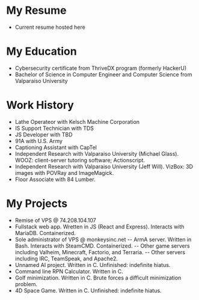 # My Resume
- Current resume hosted here

# My Education
- Cybersecurity certificate from ThriveDX program (formerly HackerU)
- Bachelor of Science in Computer Engineer and Computer Science from Valparaiso University

# Work History
- Lathe Operateor with Kelsch Machine Corporation
- IS Support Technician with TDS
- JS Developer with TBD
- 91A with U.S. Army
- Captioning Assistant with CapTel
- Independent Research with Valparaiso University (Michael Glass). WOOZ: client-server tutoring software; Actionscript.
- Independent Research with Valparaiso University (Jeff Will). VizBox: 3D images with POVRay and ImageMagick.
- Floor Associate with 84 Lumber.

# My Projects
- Remise of VPS @ 74.208.104.107
- Fullstack web app. Wretten in JS (React and Express). Interacts with MariaDB. Containerized.
- Sole administrator of VPS @ monkeysinc.net
-- ArmA server. Written in Bash. Interacts with SteamCMD. Containerized.
-- Other game servers including Valheim, Minecraft, Factorio, and Terraria.
-- Other servers including IRC, TeamSpeak, and Apache2.
- Unnamed AI project. Written in C. Unfinished: indefinite hiatus.
- Command line RPN Calculator. Written in C.
- Golf minimization. Written in C. Brute forces a difficult minimization problem.
- 4D Space Game. Written in C. Unfinished: indefinite hiatus.
